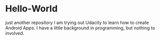 # Hello-World
just another repository
I am trying out Udacity to learn how to create Android Apps. I have a little background in programming, but nothing to involved. 
